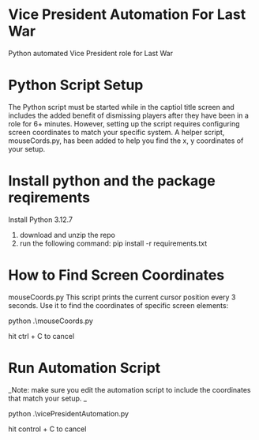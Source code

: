 # Vice President Automation For Last War
Python automated Vice President role for Last War

# Python Script Setup
The Python script must be started while in the captiol title screen and includes the added benefit of dismissing players after they have been in a role for 6+ minutes. However, setting up the script requires configuring screen coordinates to match your specific system. A helper script, mouseCords.py, has been added to help you find the x, y coordinates of your setup. 

# Install python and the package reqirements

Install Python 3.12.7

  1. download and unzip the repo
  2. run the following command:
     pip install -r requirements.txt


# How to Find Screen Coordinates

mouseCoords.py
This script prints the current cursor position every 3 seconds. Use it to find the coordinates of specific screen elements:

python .\mouseCoords.py

hit ctrl + C to cancel

# Run Automation Script

_Note: make sure you edit the automation script to include the coordinates that match your setup. _

python .\vicePresidentAutomation.py

hit control + C to cancel
